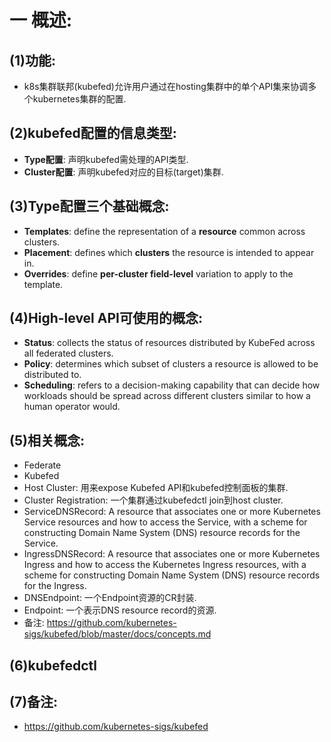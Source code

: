# 一 概述:
## (1)功能:
- k8s集群联邦(kubefed)允许用户通过在hosting集群中的单个API集来协调多个kubernetes集群的配置.

## (2)kubefed配置的信息类型:
- **Type配置**: 声明kubefed需处理的API类型.
- **Cluster配置**: 声明kubefed对应的目标(target)集群.

## (3)Type配置三个基础概念:
- **Templates**: define the representation of a **resource** common across clusters.
- **Placement**: defines which **clusters** the resource is intended to appear in.
- **Overrides**: define **per-cluster field-level** variation to apply to the template.

## (4)High-level API可使用的概念:
- **Status**: collects the status of resources distributed by KubeFed across all federated clusters.
- **Policy**: determines which subset of clusters a resource is allowed to be distributed to.
- **Scheduling**: refers to a decision-making capability that can decide how workloads should be spread across different clusters similar to how a human operator would.

## (5)相关概念:
- Federate
- Kubefed
- Host Cluster: 用来expose Kubefed API和kubefed控制面板的集群.
- Cluster Registration: 一个集群通过kubefedctl join到host cluster.
- ServiceDNSRecord: A resource that associates one or more Kubernetes Service resources and how to access the Service, with a scheme for constructing Domain Name System (DNS) resource records for the Service.
- IngressDNSRecord: A resource that associates one or more Kubernetes Ingress and how to access the Kubernetes Ingress resources, with a scheme for constructing Domain Name System (DNS) resource records for the Ingress.
- DNSEndpoint: 一个Endpoint资源的CR封装.
- Endpoint: 一个表示DNS resource record的资源.
- 备注: https://github.com/kubernetes-sigs/kubefed/blob/master/docs/concepts.md

## (6)kubefedctl

## (7)备注:
- https://github.com/kubernetes-sigs/kubefed
